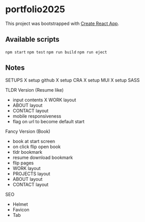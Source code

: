 # portfolio2025

This project was bootstrapped with [Create React App](https://github.com/facebook/create-react-app).

## Available scripts
`npm start`
`npm test`
`npm run build`
`npm run eject`

## Notes
SETUPS
X setup github 
X setup CRA
X setup MUI
X setup SASS

TLDR Version (Resume like)
- input contents
X WORK layout
- ABOUT layout
- CONTACT layout
- mobile responsiveness
- flag on url to become default start

Fancy Version (Book)
- book at start screen 
- on click flip open book 
- tldr bookmark
- resume download bookmark
- flip pages
- WORK layout
- PROJECTS layout
- ABOUT layout
- CONTACT layout

SEO
- Helmet
- Favicon
- Tab